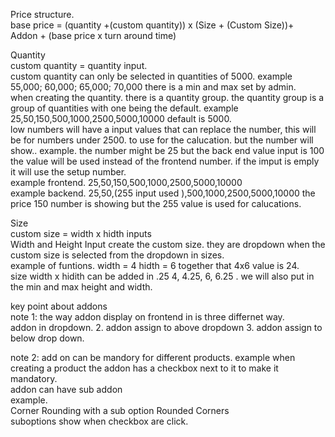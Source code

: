 Price structure.  
base price \= (quantity \+(custom quantity)) x (Size \+ (Custom Size))+  
Addon \+ (base price x turn around time)

Quantity  
custom quantity \= quantity input.  
custom quantity can only be selected in quantities of 5000\. example 55,000; 60,000; 65,000; 70,000 there is a min and max set by admin.  
when creating the quantity. there is a quantity group. the quantity group is a group of quantities with one being the default. example 25,50,150,500,1000,2500,5000,10000 default is 5000\.  
low numbers will have a input values that can replace the number, this will be for numbers under 2500\. to use for the calucation. but the number will show.. example. the number might be 25 but the back end value input is 100 the value will be used instead of the frontend number. if the imput is emply it will use the setup number.  
example frontend. 25,50,150,500,1000,2500,5000,10000  
example backend. 25,50,(255 input used ),500,1000,2500,5000,10000 the price 150 number is showing but the 255 value is used for calucations.

Size  
custom size \= width x hidth inputs  
Width and Height Input create the custom size. they are dropdown when the custom size is selected from the dropdown in sizes.  
example of funtions. width \= 4 hidth \= 6 together that 4x6 value is 24\.  
size width x hidith can be added in .25 4, 4.25, 6, 6.25 . we will also put in the min and max height and width.

key point about addons  
note 1: the way addon display on frontend in is three differnet way.  
 addon in dropdown. 2\. addon assign to above dropdown 3\. addon assign to below drop down.

note 2: add on can be mandory for different products. example when creating a product the addon has a checkbox next to it to make it mandatory.  
addon can have sub addon  
example.  
Corner Rounding with a sub option Rounded Corners  
suboptions show when checkbox are click.
